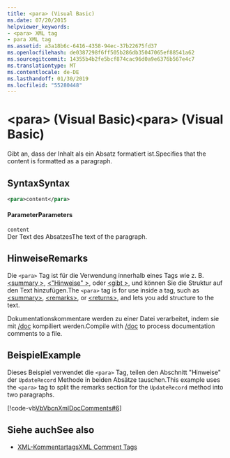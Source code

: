 ```yaml
---
title: <para> (Visual Basic)
ms.date: 07/20/2015
helpviewer_keywords:
- <para> XML tag
- para XML tag
ms.assetid: a3a18b6c-6416-4358-94ec-37b22675fd37
ms.openlocfilehash: de0387298f6ff505b286db35047065ef88541a62
ms.sourcegitcommit: 14355b4b2fe5bcf874cac96d0a9e6376b567e4c7
ms.translationtype: MT
ms.contentlocale: de-DE
ms.lasthandoff: 01/30/2019
ms.locfileid: "55280448"
---
```

# <a name="para-visual-basic"></a><span data-ttu-id="00065-102">\<para> (Visual Basic)</span><span class="sxs-lookup"><span data-stu-id="00065-102">\<para> (Visual Basic)</span></span>
<span data-ttu-id="00065-103">Gibt an, dass der Inhalt als ein Absatz formatiert ist.</span><span class="sxs-lookup"><span data-stu-id="00065-103">Specifies that the content is formatted as a paragraph.</span></span>  
  
## <a name="syntax"></a><span data-ttu-id="00065-104">Syntax</span><span class="sxs-lookup"><span data-stu-id="00065-104">Syntax</span></span>  
  
```xml  
<para>content</para>  
```  
  
#### <a name="parameters"></a><span data-ttu-id="00065-105">Parameter</span><span class="sxs-lookup"><span data-stu-id="00065-105">Parameters</span></span>  
 `content`  
 <span data-ttu-id="00065-106">Der Text des Absatzes</span><span class="sxs-lookup"><span data-stu-id="00065-106">The text of the paragraph.</span></span>  
  
## <a name="remarks"></a><span data-ttu-id="00065-107">Hinweise</span><span class="sxs-lookup"><span data-stu-id="00065-107">Remarks</span></span>  
 <span data-ttu-id="00065-108">Die `<para>` Tag ist für die Verwendung innerhalb eines Tags wie z. B. [ \<summary >](../../../visual-basic/language-reference/xmldoc/summary.md), [ \<"Hinweise" >](../../../visual-basic/language-reference/xmldoc/remarks.md), oder [ \<gibt >](../../../visual-basic/language-reference/xmldoc/returns.md), und können Sie die Struktur auf den Text hinzufügen.</span><span class="sxs-lookup"><span data-stu-id="00065-108">The `<para>` tag is for use inside a tag, such as [\<summary>](../../../visual-basic/language-reference/xmldoc/summary.md), [\<remarks>](../../../visual-basic/language-reference/xmldoc/remarks.md), or [\<returns>](../../../visual-basic/language-reference/xmldoc/returns.md), and lets you add structure to the text.</span></span>  
  
 <span data-ttu-id="00065-109">Dokumentationskommentare werden zu einer Datei verarbeitet, indem sie mit [/doc](../../../visual-basic/reference/command-line-compiler/doc.md) kompiliert werden.</span><span class="sxs-lookup"><span data-stu-id="00065-109">Compile with [/doc](../../../visual-basic/reference/command-line-compiler/doc.md) to process documentation comments to a file.</span></span>  
  
## <a name="example"></a><span data-ttu-id="00065-110">Beispiel</span><span class="sxs-lookup"><span data-stu-id="00065-110">Example</span></span>  
 <span data-ttu-id="00065-111">Dieses Beispiel verwendet die `<para>` Tag, teilen den Abschnitt "Hinweise" der `UpdateRecord` Methode in beiden Absätze tauschen.</span><span class="sxs-lookup"><span data-stu-id="00065-111">This example uses the `<para>` tag to split the remarks section for the `UpdateRecord` method into two paragraphs.</span></span>  
  
 [!code-vb[VbVbcnXmlDocComments#6](../../../visual-basic/language-reference/xmldoc/codesnippet/VisualBasic/para_1.vb)]  
  
## <a name="see-also"></a><span data-ttu-id="00065-112">Siehe auch</span><span class="sxs-lookup"><span data-stu-id="00065-112">See also</span></span>
- [<span data-ttu-id="00065-113">XML-Kommentartags</span><span class="sxs-lookup"><span data-stu-id="00065-113">XML Comment Tags</span></span>](../../../visual-basic/language-reference/xmldoc/index.md)

